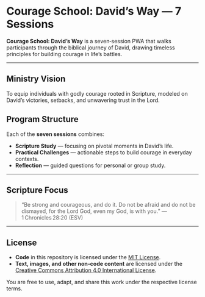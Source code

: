 # Courage School: David’s Way — 7 Sessions

**Courage School: David’s Way** is a seven‑session PWA that walks participants through the biblical journey of David, drawing timeless principles for building courage in life’s battles.

---

## Ministry Vision
To equip individuals with godly courage rooted in Scripture, modeled on David’s victories, setbacks, and unwavering trust in the Lord.

## Program Structure
Each of the **seven sessions** combines:
- **Scripture Study** — focusing on pivotal moments in David’s life.
- **Practical Challenges** — actionable steps to build courage in everyday contexts.
- **Reflection** — guided questions for personal or group study.

---

## Scripture Focus
> “Be strong and courageous, and do it. Do not be afraid and do not be dismayed, for the Lord God, even my God, is with you.” — 1 Chronicles 28:20 (ESV)

---

## License

- **Code** in this repository is licensed under the [MIT License](LICENSE).
- **Text, images, and other non‑code content** are licensed under the [Creative Commons Attribution 4.0 International License](LICENSE-CONTENT).

You are free to use, adapt, and share this work under the respective license terms.

